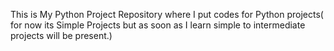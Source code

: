 This is My Python Project Repository where I put codes for  Python projects( for now its Simple Projects but as soon as I learn simple to intermediate projects will be present.)
